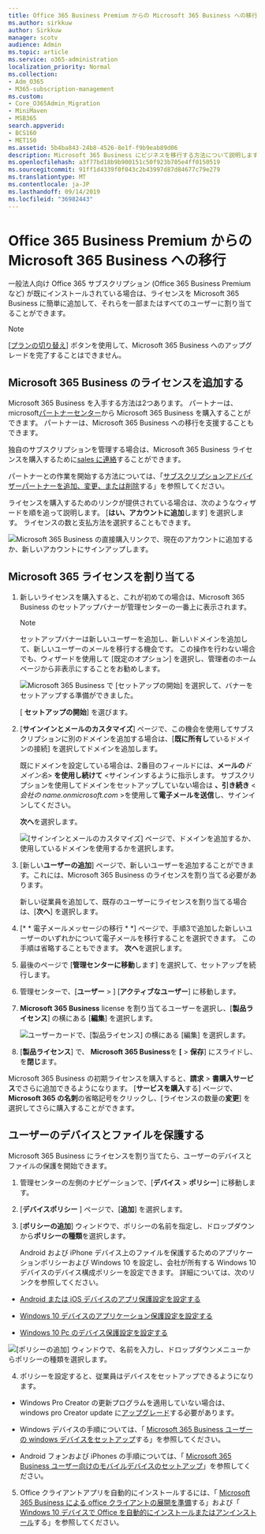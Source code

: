 ```yaml
---
title: Office 365 Business Premium からの Microsoft 365 Business への移行
ms.author: sirkkuw
author: Sirkkuw
manager: scotv
audience: Admin
ms.topic: article
ms.service: o365-administration
localization_priority: Normal
ms.collection:
- Adm_O365
- M365-subscription-management
ms.custom:
- Core_O365Admin_Migration
- MiniMaven
- MSB365
search.appverid:
- BCS160
- MET150
ms.assetid: 5b4ba843-24b8-4526-8e1f-f9b9eab89d06
description: Microsoft 365 Business にビジネスを移行する方法について説明します。
ms.openlocfilehash: a3f77bd18b9b900151c50f923b705e4ff0150519
ms.sourcegitcommit: 91ff1d4339f0f043c2b43997d87d84677c79e279
ms.translationtype: MT
ms.contentlocale: ja-JP
ms.lasthandoff: 09/14/2019
ms.locfileid: "36982443"
---
```

# <a name="migrate-to-microsoft-365-business-from-office-365-business-premium"></a>Office 365 Business Premium からの Microsoft 365 Business への移行

一般法人向け Office 365 サブスクリプション (Office 365 Business Premium など) が既にインストールされている場合は、ライセンスを Microsoft 365 Business に簡単に追加して、それらを一部またはすべてのユーザーに割り当てることができます。
  
> [!NOTE]
> [[プランの切り替え](https://support.office.com/article/73318661-8f33-478b-bcc7-fb8d69dbb22a?.aspx#switchbutton)] ボタンを使用して、Microsoft 365 Business へのアップグレードを完了することはできません。 
  
## <a name="add-microsoft-365-business-licenses"></a>Microsoft 365 Business のライセンスを追加する

Microsoft 365 Business を入手する方法は2つあります。 パートナーは、microsoft[パートナーセンター](get-microsoft-365-business.md)から Microsoft 365 Business を購入することができます。 パートナーは、Microsoft 365 Business への移行を支援することもできます。
  
独自のサブスクリプションを管理する場合は、Microsoft 365 Business ライセンスを購入するために[sales に連絡](https://www.microsoft.com/microsoft-365/business)することができます。 
  
パートナーとの作業を開始する方法については、「[サブスクリプションアドバイザーパートナーを追加、変更、または削除](https://support.office.com/article/f86e8177-936e-491e-9024-44dea2b296ff)する」を参照してください。 
  
ライセンスを購入するためのリンクが提供されている場合は、次のようなウィザードを順を追って説明します。 [**はい、アカウントに追加**します] を選択します。 ライセンスの数と支払方法を選択することもできます。
  
![Microsoft 365 Business の直接購入リンクで、現在のアカウントに追加するか、新しいアカウントにサインアップします。](media/8bc54fd1-9cab-44d5-af91-c471e89aea46.png)
  
## <a name="assign-microsoft-365-licenses"></a>Microsoft 365 ライセンスを割り当てる

1. 新しいライセンスを購入すると、これが初めての場合は、Microsoft 365 Business のセットアップバナーが管理センターの一番上に表示されます。
    
    > [!NOTE]
    > セットアップバナーは新しいユーザーを追加し、新しいドメインを追加して、新しいユーザーのメールを移行する機会です。 この操作を行わない場合でも、ウィザードを使用して [既定のオプション] を選択し、管理者のホームページから非表示にすることをお勧めします。 
  
   ![Microsoft 365 Business で [セットアップの開始] を選択して、バナーをセットアップする準備ができました。](media/8d3b0d97-7cca-497f-9364-4b00ad670209.png)
  
    [ **セットアップの開始**] を選びます。
    
2. [**サインインとメールのカスタマイズ**] ページで、この機会を使用してサブスクリプションに別のドメインを追加する場合は、[**既に所有し**ているドメインの接続] を選択してドメインを追加します。 
    
    既にドメインを設定している場合は、2番目のフィールドには、**メールの**_ドメイン名_\> **を使用し続けて** \<サインインするように指示します。   サブスクリプションを使用してドメインをセットアップしていない場合は **、引き続き** \<_会社の name.onmicrosoft.com_ \>を使用して**電子メールを送信**し、サインインしてください。  
    
    **次へ**を選択します。
    
    ![[サインインとメールのカスタマイズ] ページで、ドメインを追加するか、使用しているドメインを使用するかを選択します。](media/c3f5cfb2-1189-4d2f-803b-c9feb008a7a3.png)
  
3. [新しい**ユーザーの追加**] ページで、新しいユーザーを追加することができます。これには、Microsoft 365 Business のライセンスを割り当てる必要があります。 
    
    新しい従業員を追加して、既存のユーザーにライセンスを割り当てる場合は、[**次へ**] を選択します。
    
4. [* * 電子メールメッセージの移行 * *] ページで、手順3で追加した新しいユーザーのいずれかについて電子メールを移行することを選択できます。 この手順は省略することもできます。 **次へ**を選択します。
    
5. 最後のページで [**管理センターに移動**します] を選択して、セットアップを続行します。
    
6. 管理センターで、[**ユーザー** \> ] [**アクティブなユーザー**] に移動します。
    
7. **Microsoft 365 Business** license を割り当てるユーザーを選択し、[**製品ライセンス**] の横にある [**編集**] を選択します。
    
    ![ユーザーカードで、[製品ライセンス] の横にある [編集] を選択します。](media/be0fe2d8-7ff8-447c-88f6-d212ed78451c.png)
  
8. [**製品ライセンス**] で、 **Microsoft 365 Business**を **[** \> **保存**] にスライドし、を**閉じ**ます。
    
Microsoft 365 Business の初期ライセンスを購入すると、**請求** \> **書購入サービス**でさらに追加できるようになります。 [**サービスを購入**する] ページで、 **Microsoft 365 の名刺**の省略記号をクリックし、[ライセンスの数量の**変更**] を選択してさらに購入することができます。 
  
## <a name="protect-user-devices-and-files"></a>ユーザーのデバイスとファイルを保護する

Microsoft 365 Business にライセンスを割り当てたら、ユーザーのデバイスとファイルの保護を開始できます。
  
1. 管理センターの左側のナビゲーションで、[**デバイス** \> **ポリシー**] に移動します。
    
2. [**デバイスポリシー** ] ページで、[**追加**] を選択します。
    
3. [**ポリシーの追加**] ウィンドウで、ポリシーの名前を指定し、ドロップダウンから**ポリシーの種類**を選択します。 
    
    Android および iPhone デバイス上のファイルを保護するためのアプリケーションポリシーおよび Windows 10 を設定し、会社が所有する Windows 10 デバイスのデバイス構成ポリシーを設定できます。 詳細については、次のリンクを参照してください。
    
  - [Android または iOS デバイスのアプリ保護設定を設定する](app-protection-settings-for-android-and-ios.md)
    
  - [Windows 10 デバイスのアプリケーション保護設定を設定する](protection-settings-for-windows-10-devices.md)
    
  - [Windows 10 Pc のデバイス保護設定を設定する](protection-settings-for-windows-10-pcs.md)
    
   ![[ポリシーの追加] ウィンドウで、名前を入力し、ドロップダウンメニューからポリシーの種類を選択します。](media/76ef37e4-1d18-4f34-8a0f-391ab1d0ae2b.png)
  
4. ポリシーを設定すると、従業員はデバイスをセットアップできるようになります。
    
  - Windows Pro Creator の更新プログラムを適用していない場合は、windows pro Creator update に[アップグレード](upgrade-to-windows-pro-creators-update.md)する必要があります。
    
  - Windows デバイスの手順については、「 [Microsoft 365 Business ユーザーの windows デバイスをセットアップ](set-up-windows-devices.md)する」を参照してください。 
    
  - Android フォンおよび iPhones の手順については、「 [Microsoft 365 Business ユーザー向けのモバイルデバイスのセットアップ](set-up-mobile-devices.md)」を参照してください。 
    
5. Office クライアントアプリを自動的にインストールするには、「 [Microsoft 365 Business による office クライアントの展開を準備](prepare-for-office-client-deployment.md)する」および「 [Windows 10 デバイスで Office を自動的にインストールまたはアンインストール](auto-install-or-uninstall-office.md)する」を参照してください。
    


